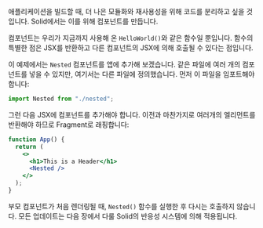애플리케이션을 빌드할 때, 더 나은 모듈화와 재사용성을 위해 코드를 분리하고 싶을 것입니다. Solid에서는 이를 위해 컴포넌트를 만듭니다.

컴포넌트는 우리가 지금까지 사용해 온 `HelloWorld()`와 같은 함수일 뿐입니다. 함수의 특별한 점은 JSX를 반환하고 다른 컴포넌트의 JSX에 의해 호출될 수 있다는 점입니다. 

이 예제에서는 `Nested` 컴포넌트를 앱에 추가해 보겠습니다. 같은 파일에 여러 개의 컴포넌트를 넣을 수 있지만, 여기서는 다른 파일에 정의했습니다. 먼저 이 파일을 임포트해야 합니다:

```js
import Nested from "./nested";
```

그런 다음 JSX에 컴포넌트를 추가해야 합니다. 이전과 마찬가지로 여러개의 엘리먼트를 반환해야 하므로 Fragment로 래핑합니다: 

```jsx
function App() {
  return (
    <>
      <h1>This is a Header</h1>
      <Nested />
    </>
  );
}
```

부모 컴포넌트가 처음 렌더링될 때, `Nested()` 함수를 실행한 후 다시는 호출하지 않습니다. 모든 업데이트는 다음 장에서 다룰 Solid의 반응성 시스템에 의해 적용됩니다.
